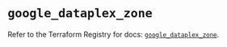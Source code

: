 # `google_dataplex_zone`

Refer to the Terraform Registry for docs: [`google_dataplex_zone`](https://registry.terraform.io/providers/hashicorp/google/6.15.0/docs/resources/dataplex_zone).
